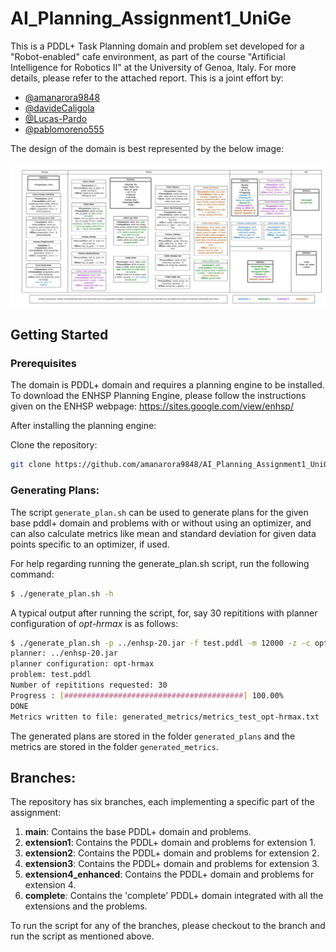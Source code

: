 # AI_Planning_Assignment1_UniGe

This is a PDDL+ Task Planning domain and problem set developed for a "Robot-enabled" cafe environment, as part of the course "Artificial Intelligence for Robotics II" at the University of Genoa, Italy. For more details, please refer to the attached report. This is a joint effort by:
- [@amanarora9848](https://github.com/amanarora9848)
- [@davideCaligola](https://github.com/davideCaligola)
- [@Lucas-Pardo](https://github.com/Lucas-Pardo)
- [@pablomoreno555](https://github.com/pablomoreno555)

The design of the domain is best represented by the below image:

![Domain Design](images/AI2_Assignment_complete.jpeg)

## Getting Started

### Prerequisites
The domain is PDDL+ domain and requires a planning engine to be installed. To download the ENHSP Planning Engine, please follow the instructions given on the ENHSP webpage: https://sites.google.com/view/enhsp/

<p>After installing the planning engine: </p>

Clone the repository:
```bash
git clone https://github.com/amanarora9848/AI_Planning_Assignment1_UniGe.git
```

### Generating Plans:

The script `generate_plan.sh` can be used to generate plans for the given base pddl+ domain and problems with or without using an optimizer, and can also calculate metrics like mean and standard deviation for given data points specific to an optimizer, if used.

For help regarding running the generate_plan.sh script, run the following command:
```bash
$ ./generate_plan.sh -h
```

A typical output after running the script, for, say 30 repititions with planner configuration of <i>opt-hrmax</i> is as follows:
```bash
$ ./generate_plan.sh -p ../enhsp-20.jar -f test.pddl -m 12000 -z -c opt-hrmax -r 30
planner: ../enhsp-20.jar
planner configuration: opt-hrmax
problem: test.pddl
Number of repititions requested: 30
Progress : [########################################] 100.00%
DONE
Metrics written to file: generated_metrics/metrics_test_opt-hrmax.txt
```

The generated plans are stored in the folder `generated_plans` and the metrics are stored in the folder `generated_metrics`.

## Branches:

The repository has six branches, each implementing a specific part of the assignment:

1. <b>main</b>: Contains the base PDDL+ domain and problems.
2. <b>extension1</b>: Contains the PDDL+ domain and problems for extension 1.
3. <b>extension2</b>: Contains the PDDL+ domain and problems for extension 2.
4. <b>extension3</b>: Contains the PDDL+ domain and problems for extension 3.
5. <b>extension4_enhanced</b>: Contains the PDDL+ domain and problems for extension 4.
6. <b>complete</b>: Contains the 'complete' PDDL+ domain integrated with all the extensions and the problems.

To run the script for any of the branches, please checkout to the branch and run the script as mentioned above.